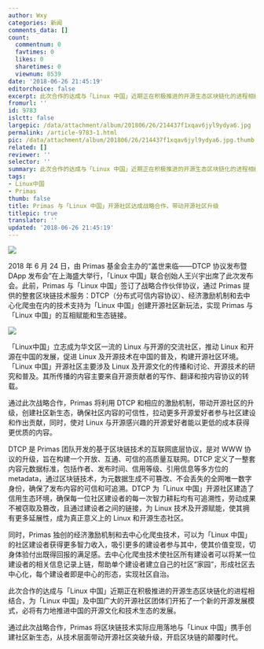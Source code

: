 ```yaml
---
author: Wxy
categories: 新闻
comments_data: []
count:
  commentnum: 0
  favtimes: 0
  likes: 0
  sharetimes: 0
  viewnum: 8539
date: '2018-06-26 21:45:19'
editorchoice: false
excerpt: 此次合作的达成与「Linux 中国」近期正在积极推进的开源生态区块链化的进程相结合，为「Linux 中国」及中国广大的开源社区团体们开拓了一个新的开源发展模式，必将有力地推进中国的开源文化和技术生态的发展。
fromurl: ''
id: 9783
islctt: false
largepic: /data/attachment/album/201806/26/214437f1xqav6jyl9ydya6.jpg
permalink: /article-9783-1.html
pic: /data/attachment/album/201806/26/214437f1xqav6jyl9ydya6.jpg.thumb.jpg
related: []
reviewer: ''
selector: ''
summary: 此次合作的达成与「Linux 中国」近期正在积极推进的开源生态区块链化的进程相结合，为「Linux 中国」及中国广大的开源社区团体们开拓了一个新的开源发展模式，必将有力地推进中国的开源文化和技术生态的发展。
tags:
- Linux中国
- Primas
thumb: false
title: Primas 与「Linux 中国」开源社区达成战略合作，带动开源社区升级
titlepic: true
translator: ''
updated: '2018-06-26 21:45:19'
---
```


![](/data/attachment/album/201806/26/214437f1xqav6jyl9ydya6.jpg)


2018 年 6 月 24 日，由 Primas 基金会主办的“盖世来临——DTCP 协议发布暨 DApp 发布会”在上海盛大举行，「Linux 中国」联合创始人王兴宇出席了此次发布会。此前，Primas 与「Linux 中国」签订了战略合作伙伴协议，通过 Primas 提供的整套区块链技术服务：DTCP（分布式可信内容协议）、经济激励机制和去中心化爬虫在内的技术支持为「Linux 中国」创建开源社区新玩法，实现 Primas 与「Linux 中国」的互相赋能和生态链接。


![](/data/attachment/album/201806/26/212143d5tj5cx6a57aecyt.jpg)


「Linux中国」立志成为华文区一流的 Linux 与开源的交流社区，推动 Linux 和开源在中国的发展，促进 Linux 及开源技术在中国的普及，构建开源社区环境。「Linux 中国」开源社区主要涉及 Linux 及开源文化的传播和讨论、开源技术的研究和普及。其所传播的内容主要来自开源贡献者的写作、翻译和按内容协议的转载。


通过此次战略合作，Primas 将利用 DTCP 和相应的激励机制，带动开源社区的升级，创建社区新生态，确保社区内容的可信性，拉动更多开源爱好者参与社区建设和作出贡献，同时，使对 Linux 与开源感兴趣的开源爱好者能以更低的成本获得更优质的内容。


DTCP 是 Primas 团队开发的基于区块链技术的互联网底层协议，是对 WWW 协议的升级，旨在构建一个开放、互通、可信的高质量互联网。DTCP 定义了一整套内容元数据标准，包括作者、发布时间、信用等级、引用信息等多方位的 metadata，通过区块链技术，为元数据生成不可篡改、不会丢失的全网唯一数字身份，确保了发布内容的可信和可追溯。DTCP 为「Linux 中国」开源社区建造了信用生态环境，确保每一位社区建设者的每一次智力耕耘均有可追溯性，劳动成果不被窃取及篡改，且通过建设者之间的链接，为 Linux 技术及开源赋能，使其拥有更多延展性，成为真正意义上的 Linux 和开源生态社区。


同时，Primas 独创的经济激励机制和去中心化爬虫技术，可以为「Linux 中国」的社区建设者获得更多智力收入，吸引更多的建设者参与其中，使其价值变现，切身体验付出既得回报的满足感。去中心化爬虫技术使社区所有建设者可以将某一位建设者的相关信息记录上链，帮助单个建设者建立自己的社区“家园”，形成社区去中心化，每个建设者即是中心的形态，实现社区自治。


此次合作的达成与「Linux 中国」近期正在积极推进的开源生态区块链化的进程相结合，为「Linux 中国」及中国广大的开源社区团体们开拓了一个新的开源发展模式，必将有力地推进中国的开源文化和技术生态的发展。


通过此次战略合作，Primas 将区块链技术实际应用落地与「Linux 中国」携手创建社区新生态，从技术层面带动开源社区突破升级，开启区块链的颠覆时代。